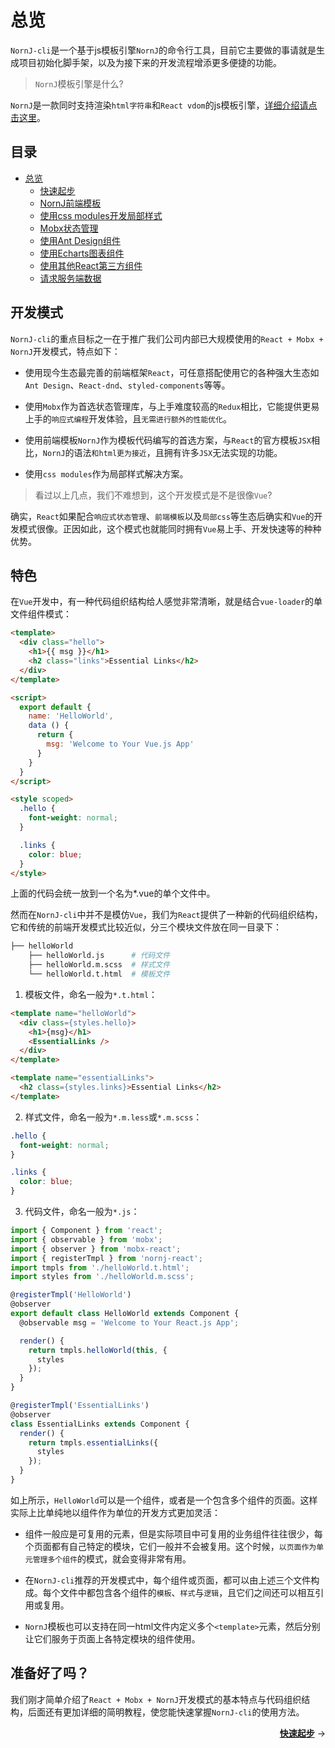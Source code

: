 # 总览

`NornJ-cli`是一个基于js模板引擎`NornJ`的命令行工具，目前它主要做的事请就是生成项目初始化脚手架，以及为接下来的开发流程增添更多便捷的功能。

> `NornJ`模板引擎是什么?

`NornJ`是一款同时支持渲染`html字符串`和`React vdom`的js模板引擎，[详细介绍请点击这里](https://github.com/joe-sky/nornj)。

## 目录

* [总览]()
  * [快速起步]()
  * [NornJ前端模板]()
  * [使用css modules开发局部样式]()
  * [Mobx状态管理]()
  * [使用Ant Design组件]()
  * [使用Echarts图表组件]()
  * [使用其他React第三方组件]()
  * [请求服务端数据]()

## 开发模式

`NornJ-cli`的重点目标之一在于推广我们公司内部已大规模使用的`React + Mobx + NornJ`开发模式，特点如下：

* 使用现今生态最完善的前端框架`React`，可任意搭配使用它的各种强大生态如`Ant Design`、`React-dnd`、`styled-components`等等。

* 使用`Mobx`作为首选状态管理库，与上手难度较高的`Redux`相比，它能提供更易上手的`响应式编程`开发体验，且`无需进行额外的性能优化`。

* 使用前端模板`NornJ`作为模板代码编写的首选方案，与`React`的官方模板`JSX`相比，`NornJ`的语法`和html更为接近`，且拥有许多`JSX`无法实现的功能。

* 使用`css modules`作为局部样式解决方案。

> 看过以上几点，我们不难想到，这个开发模式是不是很像`Vue`?

确实，`React`如果配合`响应式状态管理`、`前端模板`以及`局部css`等生态后确实和`Vue`的开发模式很像。正因如此，这个模式也就能同时拥有`Vue`易上手、开发快速等的种种优势。

## 特色

在`Vue`开发中，有一种代码组织结构给人感觉非常清晰，就是结合`vue-loader`的单文件组件模式：

```html
<template>
  <div class="hello">
    <h1>{{ msg }}</h1>
    <h2 class="links">Essential Links</h2>
  </div>
</template>

<script>
  export default {
    name: 'HelloWorld',
    data () {
      return {
        msg: 'Welcome to Your Vue.js App'
      }
    }
  }
</script>

<style scoped>
  .hello {
    font-weight: normal;
  }

  .links {
    color: blue;
  }
</style>
```

上面的代码会统一放到一个名为*.vue的单个文件中。

然而在`NornJ-cli`中并不是模仿`Vue`，我们为`React`提供了一种新的代码组织结构，它和传统的前端开发模式比较近似，分三个模块文件放在同一目录下：

```bash
├── helloWorld
    ├── helloWorld.js      # 代码文件
    ├── helloWorld.m.scss  # 样式文件
    └── helloWorld.t.html  # 模板文件
```

1. 模板文件，命名一般为`*.t.html`：

```html
<template name="helloWorld">
  <div class={styles.hello}>
    <h1>{msg}</h1>
    <EssentialLinks />
  </div>
</template>

<template name="essentialLinks">
  <h2 class={styles.links}>Essential Links</h2>
</template>
```

2. 样式文件，命名一般为`*.m.less`或`*.m.scss`：

```css
.hello {
  font-weight: normal;
}

.links {
  color: blue;
}
```

3. 代码文件，命名一般为`*.js`：

```js
import { Component } from 'react';
import { observable } from 'mobx';
import { observer } from 'mobx-react';
import { registerTmpl } from 'nornj-react';
import tmpls from './helloWorld.t.html';
import styles from './helloWorld.m.scss';

@registerTmpl('HelloWorld')
@observer
export default class HelloWorld extends Component {
  @observable msg = 'Welcome to Your React.js App';

  render() {
    return tmpls.helloWorld(this, {
      styles
    });
  }
}

@registerTmpl('EssentialLinks')
@observer
class EssentialLinks extends Component {
  render() {
    return tmpls.essentialLinks({
      styles
    });
  }
}
```

如上所示，`HelloWorld`可以是一个组件，或者是一个包含多个组件的页面。这样实际上比单纯地以组件作为单位的开发方式更加灵活：

* 组件一般应是可复用的元素，但是实际项目中可复用的业务组件往往很少，每个页面都有自己特定的模块，它们一般并不会被复用。这个时候，`以页面作为单元管理多个组件`的模式，就会变得非常有用。

* 在`NornJ-cli`推荐的开发模式中，每个组件或页面，都可以由上述三个文件构成。每个文件中都包含各个组件的`模板`、`样式`与`逻辑`，且它们之间还可以相互引用或复用。

* `NornJ`模板也可以支持在同一html文件内定义多个`<template>`元素，然后分别让它们服务于页面上各特定模块的组件使用。

## 准备好了吗？

我们刚才简单介绍了`React + Mobx + NornJ`开发模式的基本特点与代码组织结构，后面还有更加详细的简明教程，使您能快速掌握`NornJ-cli`的使用方法。

<span style="float:right;">**[快速起步]()** →</span>